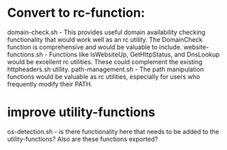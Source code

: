 # Convert to rc-function:
domain-check.sh - This provides useful domain availability checking functionality that would work well as an rc utility. The DomainCheck function is comprehensive and would be valuable to include.
website-functions.sh - Functions like IsWebsiteUp, GetHttpStatus, and DnsLookup would be excellent rc utilities. These could complement the existing httpheaders.sh utility.
path-management.sh - The path manipulation functions would be valuable as rc utilities, especially for users who frequently modify their PATH.

# improve utility-functions
os-detection.sh - is there functionality here that needs to be added to the utility-functions? Also are these functions exported?

